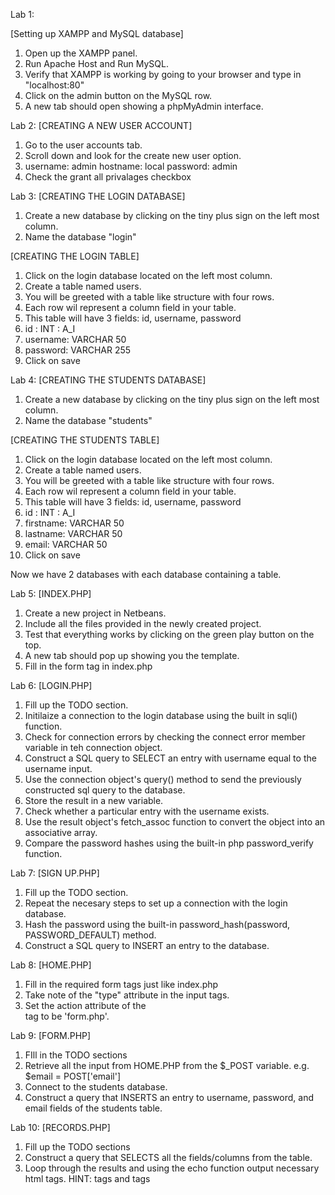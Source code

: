 Lab 1:

[Setting up XAMPP and MySQL database]
1. Open up the XAMPP panel.
2. Run Apache Host and Run MySQL.
3. Verify that XAMPP is working by going to your browser and type in "localhost:80"
4. Click on the admin button on the MySQL row.
5. A new tab should open showing a phpMyAdmin interface.

Lab 2:
[CREATING A NEW USER ACCOUNT]
1. Go to the user accounts tab. 
2. Scroll down and look for the create new user option.
3. username: admin
   hostname: local
   password: admin
4. Check the grant all privalages checkbox

Lab 3:
[CREATING THE LOGIN DATABASE]
1. Create a new database by clicking on the tiny plus sign on the left most column.
2. Name the database "login"

[CREATING THE LOGIN TABLE]
1. Click on the login database located on the left most column.
2. Create a table named users.
3. You will be greeted with a table like structure with four rows.
4. Each row wil represent a column field in your table.
5. This table will have 3 fields: id, username, password
6. id : INT : A_I
7. username: VARCHAR 50
8. password: VARCHAR 255
9. Click on save

Lab 4:
[CREATING THE STUDENTS DATABASE]
1. Create a new database by clicking on the tiny plus sign on the left most column.
2. Name the database "students"

[CREATING THE STUDENTS TABLE]
1. Click on the login database located on the left most column.
2. Create a table named users.
3. You will be greeted with a table like structure with four rows.
4. Each row wil represent a column field in your table.
5. This table will have 3 fields: id, username, password
6. id : INT : A_I
7. firstname: VARCHAR 50
8. lastname: VARCHAR 50
9. email: VARCHAR 50
10. Click on save

Now we have 2 databases with each database containing a table. 

Lab 5:
[INDEX.PHP]
1. Create a new project in Netbeans.
2. Include all the files provided in the newly created project.
3. Test that everything works by clicking on the green play button on the top.
4. A new tab should pop up showing you the template.
5. Fill in the form tag in index.php

Lab 6:
[LOGIN.PHP]
1. Fill up the TODO section.
2. Initilaize a connection to the login database using the built in sqli() function.
3. Check for connection errors by checking the connect error member variable in teh connection object.
4. Construct a SQL query to SELECT an entry with username equal to the username input.
5. Use the connection object's query() method to send the previously constructed sql query to the database.
6. Store the result in a new variable. 
7. Check whether a particular entry with the username exists.
8. Use the result object's fetch_assoc function to convert the object into an associative array. 
9. Compare the password hashes using the built-in php password_verify function.

Lab 7:
[SIGN UP.PHP]
1. Fill up the TODO section.
2. Repeat the necesary steps to set up a connection with the login database. 
3. Hash the password using the built-in password_hash(password, PASSWORD_DEFAULT) method.
4. Construct a SQL query to INSERT an entry to the database. 

Lab 8:
[HOME.PHP]
1. Fill in the required form tags just like index.php
2. Take note of the "type" attribute in the input tags. 
3. Set the action attribute of the <form> tag to be 'form.php'.

Lab 9:
[FORM.PHP]
1. FIll in the TODO sections
2. Retrieve all the input from HOME.PHP from the $_POST variable. e.g. $email = POST['email']
3. Connect to the students database. 
4. Construct a query that INSERTS an entry to username, password, and email fields of the students table.

Lab 10:
[RECORDS.PHP]
1. Fill up the TODO sections
2. Construct a query that SELECTS all the fields/columns from the table.
3. Loop through the results and using the echo function output necessary html tags. HINT: <tr> tags and <td> tags
